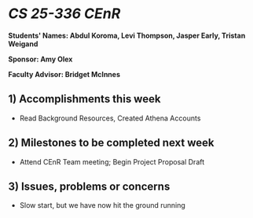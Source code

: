 # *CS 25-336 CEnR*

**Students' Names: Abdul Koroma, Levi Thompson, Jasper Early, Tristan Weigand**

**Sponsor: Amy Olex**

**Faculty Advisor: Bridget McInnes**

## 1) Accomplishments this week ##
- Read Background Resources, Created Athena Accounts

## 2) Milestones to be completed next week ##
- Attend CEnR Team meeting; Begin Project Proposal Draft

## 3) Issues, problems or concerns ##
- Slow start, but we have now hit the ground running
